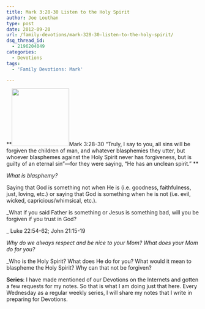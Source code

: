 ```yaml
---
title: Mark 3:28-30 Listen to the Holy Spirit
author: Joe Louthan
type: post
date: 2012-09-20
url: /family-devotions/mark-328-30-listen-to-the-holy-spirit/
dsq_thread_id:
  - 2196204049
categories:
  - Devotions
tags:
  - 'Family Devotions: Mark'

---
```

**[<img class="alignright size-thumbnail wp-image-652" title="holySpiritStPeters" alt="" src="https://i0.wp.com/theologic.us/wp-content/uploads/2012/09/holySpiritStPeters.jpg?resize=150%2C150" width="150" height="150" srcset="https://i0.wp.com/theologic.us/wp-content/uploads/2012/09/holySpiritStPeters.jpg?resize=150%2C150 150w, https://i0.wp.com/theologic.us/wp-content/uploads/2012/09/holySpiritStPeters.jpg?zoom=2&resize=150%2C150 300w, https://i0.wp.com/theologic.us/wp-content/uploads/2012/09/holySpiritStPeters.jpg?zoom=3&resize=150%2C150 450w" sizes="(max-width: 150px) 100vw, 150px" data-recalc-dims="1" />][1]Mark 3:28-30 “Truly, I say to you, all sins will be forgiven the children of man, and whatever blasphemies they utter, but whoever blasphemes against the Holy Spirit never has forgiveness, but is guilty of an eternal sin”—for they were saying, “He has an unclean spirit.” **

_What is blasphemy?_

Saying that God is something not when He is (i.e. goodness, faithfulness, just, loving, etc.) or saying that God is something when he is not (i.e. evil, wicked, capricious/whimsical, etc.).

_What if you said Father is something or Jesus is something bad, will you be forgiven if you trust in God?
  
_ Luke 22:54-62; John 21:15-19

_Why do we always respect and be nice to your Mom? What does your Mom do for you?_

_Who is the Holy Spirit? What does He do for you? What would it mean to blaspheme the Holy Spirit? Why can that not be forgiven?</p> 

</em>

**Series**: I have made mentioned of our Devotions on the Internets and gotten a few requests for my notes. So that is what I am doing just that here. Every Wednesday as a regular weekly series, I will share my notes that I write in preparing for Devotions.

 [1]: https://i0.wp.com/theologic.us/wp-content/uploads/2012/09/holySpiritStPeters.jpg